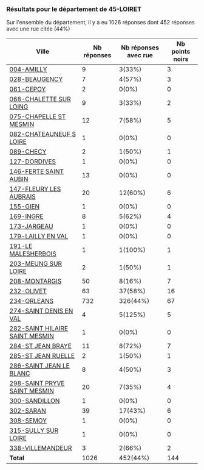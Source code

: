 ### Résultats pour le département de 45-LOIRET

Sur l'ensemble du département, il y a eu 1026 réponses dont 452 réponses avec une rue citée (44%)

| Ville | Nb réponses | Nb réponses avec rue | Nb points noirs |
|-------------|-------------|----------------------|-----------------|
|<a href='004-AMILLY.md'>004-AMILLY</a>|9|3(33%)|3|
|<a href='028-BEAUGENCY.md'>028-BEAUGENCY</a>|7|4(57%)|3|
|<a href='061-CEPOY.md'>061-CEPOY</a>|2|0(0%)|0|
|<a href='068-CHALETTE SUR LOING.md'>068-CHALETTE SUR LOING</a>|9|3(33%)|2|
|<a href='075-CHAPELLE ST MESMIN.md'>075-CHAPELLE ST MESMIN</a>|12|7(58%)|5|
|<a href='082-CHATEAUNEUF S LOIRE.md'>082-CHATEAUNEUF S LOIRE</a>|1|0(0%)|0|
|<a href='089-CHECY.md'>089-CHECY</a>|2|1(50%)|1|
|<a href='127-DORDIVES.md'>127-DORDIVES</a>|1|0(0%)|0|
|<a href='146-FERTE SAINT AUBIN.md'>146-FERTE SAINT AUBIN</a>|13|0(0%)|0|
|<a href='147-FLEURY LES AUBRAIS.md'>147-FLEURY LES AUBRAIS</a>|20|12(60%)|6|
|<a href='155-GIEN.md'>155-GIEN</a>|1|0(0%)|0|
|<a href='169-INGRE.md'>169-INGRE</a>|8|5(62%)|4|
|<a href='173-JARGEAU.md'>173-JARGEAU</a>|1|0(0%)|0|
|<a href='179-LAILLY EN VAL.md'>179-LAILLY EN VAL</a>|1|0(0%)|0|
|<a href='191-LE MALESHERBOIS.md'>191-LE MALESHERBOIS</a>|1|1(100%)|1|
|<a href='203-MEUNG SUR LOIRE.md'>203-MEUNG SUR LOIRE</a>|2|1(50%)|1|
|<a href='208-MONTARGIS.md'>208-MONTARGIS</a>|50|8(16%)|7|
|<a href='232-OLIVET.md'>232-OLIVET</a>|63|37(58%)|16|
|<a href='234-ORLEANS.md'>234-ORLEANS</a>|732|326(44%)|67|
|<a href='274-SAINT DENIS EN VAL.md'>274-SAINT DENIS EN VAL</a>|4|5(125%)|5|
|<a href='282-SAINT HILAIRE SAINT MESMIN.md'>282-SAINT HILAIRE SAINT MESMIN</a>|1|0(0%)|0|
|<a href='284-ST JEAN BRAYE.md'>284-ST JEAN BRAYE</a>|11|8(72%)|7|
|<a href='285-ST JEAN RUELLE.md'>285-ST JEAN RUELLE</a>|2|1(50%)|1|
|<a href='286-SAINT JEAN LE BLANC.md'>286-SAINT JEAN LE BLANC</a>|8|4(50%)|3|
|<a href='298-SAINT PRYVE SAINT MESMIN.md'>298-SAINT PRYVE SAINT MESMIN</a>|20|7(35%)|4|
|<a href='300-SANDILLON.md'>300-SANDILLON</a>|1|0(0%)|0|
|<a href='302-SARAN.md'>302-SARAN</a>|39|17(43%)|6|
|<a href='308-SEMOY.md'>308-SEMOY</a>|1|0(0%)|0|
|<a href='315-SULLY SUR LOIRE.md'>315-SULLY SUR LOIRE</a>|1|0(0%)|0|
|<a href='338-VILLEMANDEUR.md'>338-VILLEMANDEUR</a>|3|2(66%)|2|
| **Total** |1026|452(44%)|144|
